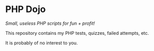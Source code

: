 PHP Dojo
========

_Small, useless PHP scripts for fun + profit!_

This repository contains my PHP tests, quizzes, failed attempts, etc.

It is probably of no interest to you.
